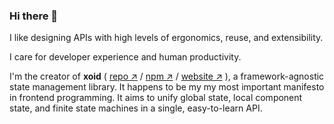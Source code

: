 ### Hi there 👋

I like designing APIs with high levels of ergonomics, reuse, and extensibility. 

I care for developer experience and human productivity.

I'm the creator of **xoid** ( [repo ↗︎](https://github.com/onurkerimov/onurkerimov) / [npm ↗︎](https://www.npmjs.com/package/xoid) / [website ↗︎](https://xoid.dev) ), a framework-agnostic state management library. It happens to be my my most important manifesto in frontend programming. It aims to unify global state, local component state, and finite state machines in a single, easy-to-learn API.
